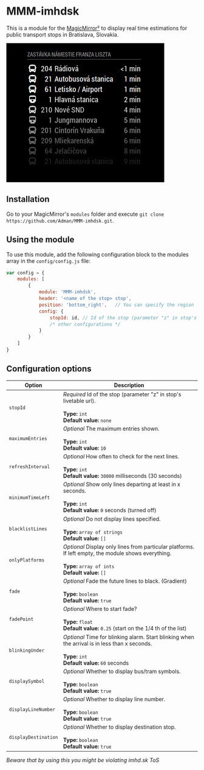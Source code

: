 # MMM-imhdsk

This is a module for the [MagicMirror²](https://github.com/MichMich/MagicMirror/) to display
real time estimations for public transport stops in Bratislava, Slovakia.

![screenshoot](img/screenshoot.png)

## Installation

Go to your MagicMirror's `modules` folder and execute `git clone https://github.com/Adman/MMM-imhdsk.git`.

## Using the module

To use this module, add the following configuration block to the modules array in the `config/config.js` file:
```js
var config = {
    modules: [
        {
            module: 'MMM-imhdsk',
            header: '<name of the stop> stop',
            position: 'bottom_right',   // You can specify the region
            config: {
                stopId: id, // Id of the stop (parameter "z" in stop's livetable url)
                /* other configurations */
            }
        }
    ]
}
```

## Configuration options

| Option               | Description
|--------------------- |------------
| `stopId`             | *Required* Id of the stop (parameter "z" in stop's livetable url).<br><br> **Type:** `int` <br> **Default value:** `none`
| `maximumEntries`     | *Optional* The maximum entries shown. <br><br> **Type:** `int` <br> **Default value:** `10`
| `refreshInterval`    | *Optional* How often to check for the next lines. <br><br> **Type:** `int`<br> **Default value:** `30000` milliseconds (30 seconds)
| `minimumTimeLeft`    | *Optional* Show only lines departing at least in x seconds. <br><br> **Type:** `int`<br> **Default value:** `0` seconds (turned off)
| `blacklistLines`     | *Optional* Do not display lines specified. <br><br> **Type:** `array of strings`<br> **Default value:** `[]`
| `onlyPlatforms`      | *Optional* Display only lines from particular platforms. If left empty, the module shows everything. <br><br> **Type:** `array of ints`<br> **Default value:** `[]`
| `fade`               | *Optional* Fade the future lines to black. (Gradient) <br><br> **Type:** `boolean`<br> **Default value:** `true`
| `fadePoint`          | *Optional* Where to start fade? <br><br> **Type:** `float`<br> **Default value:** `0.25` (start on the 1/4 th of the list)
| `blinkingUnder`      | *Optional* Time for blinking alarm. Start blinking when the arrival is in less than x seconds. <br><br> **Type:** `int`<br> **Default value:** `60` seconds
| `displaySymbol`      | *Optional* Whether to display bus/tram symbols. <br><br> **Type:** `boolean`<br> **Default value:** `true`
| `displayLineNumber`  | *Optional* Whether to display line number. <br><br> **Type:** `boolean`<br> **Default value:** `true`
| `displayDestination` | *Optional* Whether to display destination stop. <br><br> **Type:** `boolean`<br> **Default value:** `true`

*Beware that by using this you might be violating imhd.sk ToS*
